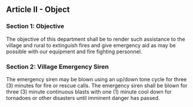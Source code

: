 ## Article II - Object

### Section 1: Objective

The objective of this department shall be to render such assistance to the village and rural to extinguish fires and give emergency aid as may be possible with our equipment and fire fighting personnel.

### Section 2: Village Emergency Siren

The emergency siren may be blown using an up/down tone cycle for three (3) minutes for fire or rescue calls. The emergency siren shall be blown for three (3) minute continuous blasts with one (1) minute cool down for tornadoes or other disasters until imminent danger has passed.